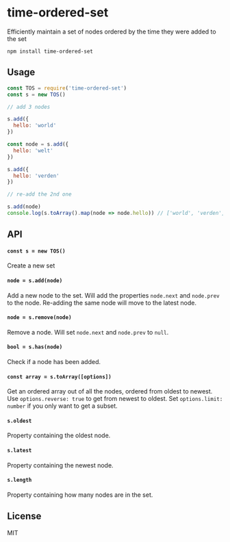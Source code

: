 # time-ordered-set

Efficiently maintain a set of nodes ordered by the time they were added to the set

```
npm install time-ordered-set
```

## Usage

``` js
const TOS = require('time-ordered-set')
const s = new TOS()

// add 3 nodes

s.add({
  hello: 'world'
})

const node = s.add({
  hello: 'welt'
})

s.add({
  hello: 'verden'
})

// re-add the 2nd one

s.add(node)
console.log(s.toArray().map(node => node.hello)) // ['world', 'verden', 'welt']
```

## API

#### `const s = new TOS()`

Create a new set

#### `node = s.add(node)`

Add a new node to the set. Will add the properties `node.next` and `node.prev` to the node.
Re-adding the same node will move to the latest node.

#### `node = s.remove(node)`

Remove a node. Will set `node.next` and `node.prev` to `null`.

#### `bool = s.has(node)`

Check if a node has been added.

#### `const array = s.toArray([options])`

Get an ordered array out of all the nodes, ordered from oldest to newest. Use `options.reverse: true` to get from newest to oldest. Set `options.limit: number` if you only want to get a subset.

#### `s.oldest`

Property containing the oldest node.

#### `s.latest`

Property containing the newest node.

#### `s.length`

Property containing how many nodes are in the set.

## License

MIT
